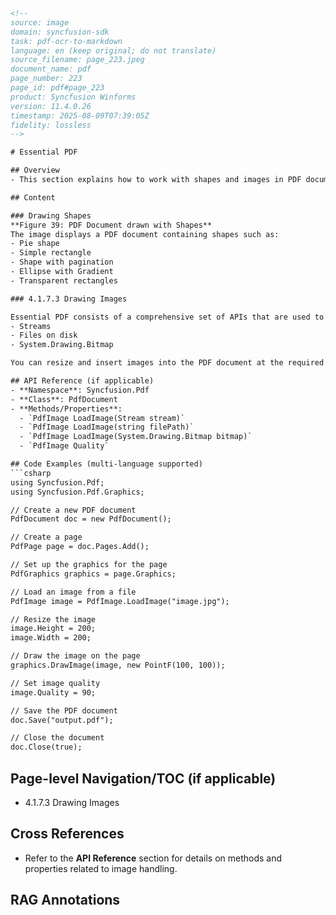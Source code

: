 ```html
<!--
source: image
domain: syncfusion-sdk
task: pdf-ocr-to-markdown
language: en (keep original; do not translate)
source_filename: page_223.jpeg
document_name: pdf
page_number: 223
page_id: pdf#page_223
product: Syncfusion Winforms
version: 11.4.0.26
timestamp: 2025-08-09T07:39:05Z
fidelity: lossless
-->

# Essential PDF

## Overview
- This section explains how to work with shapes and images in PDF documents using Essential PDF, specifically focusing on custom drawing and loading images.

## Content

### Drawing Shapes
**Figure 39: PDF Document drawn with Shapes**  
The image displays a PDF document containing shapes such as:
- Pie shape
- Simple rectangle
- Shape with pagination
- Ellipse with Gradient
- Transparent rectangles

### 4.1.7.3 Drawing Images

Essential PDF consists of a comprehensive set of APIs that are used to create Adobe PDF documents with text and rich graphics including custom drawing and images. It also has support for loading images from the following objects:
- Streams
- Files on disk
- System.Drawing.Bitmap

You can resize and insert images into the PDF document at the required size, and specify the image quality by using the **Quality** property.

## API Reference (if applicable)
- **Namespace**: Syncfusion.Pdf
- **Class**: PdfDocument
- **Methods/Properties**:
  - `PdfImage LoadImage(Stream stream)`
  - `PdfImage LoadImage(string filePath)`
  - `PdfImage LoadImage(System.Drawing.Bitmap bitmap)`
  - `PdfImage Quality`

## Code Examples (multi-language supported)
```csharp
using Syncfusion.Pdf;
using Syncfusion.Pdf.Graphics;

// Create a new PDF document
PdfDocument doc = new PdfDocument();

// Create a page
PdfPage page = doc.Pages.Add();

// Set up the graphics for the page
PdfGraphics graphics = page.Graphics;

// Load an image from a file
PdfImage image = PdfImage.LoadImage("image.jpg");

// Resize the image
image.Height = 200;
image.Width = 200;

// Draw the image on the page
graphics.DrawImage(image, new PointF(100, 100));

// Set image quality
image.Quality = 90;

// Save the PDF document
doc.Save("output.pdf");

// Close the document
doc.Close(true);
```

## Page-level Navigation/TOC (if applicable)
- 4.1.7.3 Drawing Images

## Cross References
- Refer to the **API Reference** section for details on methods and properties related to image handling.

## RAG Annotations
<!-- tags: [pdf, essential pdf, drawing shapes, drawing images, custom drawing, image quality, pdf document] keywords: [shapes, images, custom drawing, image quality, streams, file on disk, System.Drawing.Bitmap] -->
```